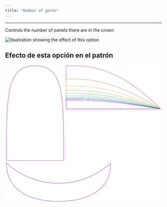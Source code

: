 ```yaml
---
title: "Number of gores"
---
```


---

Controls the number of panels there are in the crown

![Illustration showing the effect of this option](gores.svg)

## Efecto de esta opción en el patrón

![This image shows the effect of this option by superimposing several variants that have a different value for this option](holmes_gores_sample.svg "Effect of this option on the pattern")
